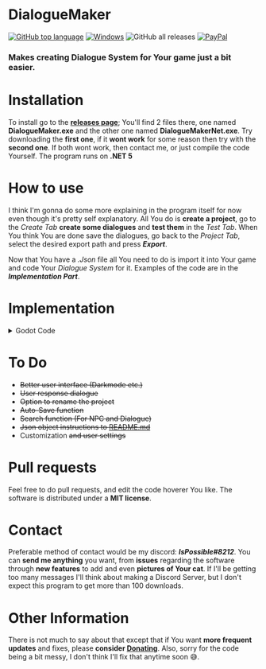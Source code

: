 # DialogueMaker

[![GitHub top language](https://img.shields.io/github/languages/top/AndyFilter/DialogueMaker?style=flat-square)](https://en.wikipedia.org/wiki/C_Sharp_(programming_language))  [![Windows](https://img.shields.io/badge/platform-Windows-0078d7.svg?style=flat-square)](https://en.wikipedia.org/wiki/Microsoft_Windows) ![GitHub all releases](https://img.shields.io/github/downloads/AndyFilter/DialogueMaker/total?style=flat-square) [ ![PayPal](https://img.shields.io/badge/donate-PayPal-orange.svg?style=flat-square&logo=PayPal)](https://www.paypal.me/MaciejGrzeda)
### Makes creating Dialogue System for Your game just a bit easier.

# Installation
To install go to the [**releases page**](https://github.com/AndyFilter/DialogueMaker/releases/latest); You'll find 2 files there, one named **DialogueMaker.exe** and the other one named **DialogueMakerNet.exe**. Try downloading the **first one**, if it **wont work** for some reason then try with the **second one**. If both wont work, then contact me, or just compile the code Yourself. The program runs on **.NET 5**

# How to use
I think I'm gonna do some more explaining in the program itself for now even though it's pretty self explanatory. All You do is **create a project**, go to the *Create Tab* **create some dialogues** and **test them** in the *Test Tab*. When You think You are done save the dialogues, go back to the *Project Tab*, select the desired export path and press ***Export***.

Now that You have a *.Json* file all You need to do is import it into Your game and code Your *Dialogue System* for it. Examples of the code are in the ***Implementation Part***.

# Implementation
<details><summary>Godot Code</summary>
<p>
	
**All You need to do to get Your dialogues to work is to create all the required UI elements in Your dialogue scene like this:**
 
## ![image](https://user-images.githubusercontent.com/69699046/110820732-a8de3080-828f-11eb-8ec2-608034a339ef.png)


***DialogueBox Scene Code***. This is the code that is attached to the *DialogueUI* element on the photo above.
```python
extends Panel

var DialogueDir = "res://Assets/Dialogues/"
var File_name = "Name.json" #Name of the file + ".json"! / This file has to be in the directory declared one line above!
var Nodes
var NPCName = ""
var NPCS;
var NPC;


var curent_node_id = -1
var curent_node_name
var curent_node_text
var curent_node_choices = []

onready var dialogueButtons = [$Control/DialogueButton,$Control/DialogueButton2,$Control/DialogueButton3,$Control/DialogueButton4] #References to all the buttons
onready var dialogueText = $DialogueText #Reference to the label that will be showing the text of the dialogue
onready var dialogueName = $DialogueName #Reference to the label thet will be showing the name of the NPC
onready var dialoguePanel = self


func _ready():
	rand_seed(OS.get_unix_time())
	LoadFile(File_name)
	StartDialogue()

func LoadFile(fileName):
	File_name = fileName
	var file = File.new()
	if file.file_exists(DialogueDir + File_name):
		file.open(DialogueDir + File_name, file.READ)
		var json_result = parse_json(file.get_as_text())
		curent_node_id = 1
		NPCS = json_result["NPCS"]
		for npc in NPCS:
			if(npc["Name"] == NPCName):
				NPC = npc
				Nodes = npc["Nodes"]

func StartDialogue():
	if Nodes:
		curent_node_name = NPCName
		curent_node_id = 1 #Sets the id of the first Node, which is 1
		HandleNode()
	else:
		print("Dialogue: Could not Find Nodes")

func EndDialogue():
	curent_node_id = -1
	get_tree().get_current_scene().get_node("Player").isInDialogue = false

func NextNode(id):
	curent_node_id = id
	HandleNode()

func HandleNode():
	if curent_node_id < 1 :
		EndDialogue()
	else:
		if !GetNode(curent_node_id):
			EndDialogue()
	UpdateUI()

func GetNode(id):
	for node in Nodes:
		if int(node["Id"]) == id:
			curent_node_text = node["Text"]
			curent_node_choices = node["Choices"]
			return true
	return false

func UpdateUI():
	if curent_node_id >= 0:
		dialoguePanel.show()
		for x in dialogueButtons:
			x.hide()
			if x.is_connected("pressed",self,"_on_Button_Pressed"):
				x.disconnect("pressed",self,"_on_Button_Pressed")

		dialogueText.percent_visible = 0	
		dialogueName.text = curent_node_name
		dialogueText.text = curent_node_text
		if curent_node_choices.size() > 0:
			for x in clamp(curent_node_choices.size(),0,3):
				dialogueButtons[x].text = curent_node_choices[x]["Text"]
				dialogueButtons[x].connect("pressed",self,"_on_Button_Pressed", [curent_node_choices[x]["Next_id"]])
				dialogueButtons[x].show()

	else:
		dialoguePanel.hide()

func _on_Button_Pressed(id):
	NextNode(id)
```
##

**Now the last, but not least You will need to open the dialogue box, so here's the code for it**. You can run this code for example when the player gets near the NPC, or interacts with one.
```python
var DialBox = DialogueBox.instance() #Creates a instance on the DialogueBox Scene
DialBox.get_node("DialogueUI").NPCName = Name; #Sets the name of the NPC
get_tree().get_current_scene().call_deferred("add_child", DialBox) #Adds the DialogueBox to the view
```
*Note that you will have to position the window on the screen so its visible.*

</p>
</details>



# To Do

 - ~~Better user interface (Darkmode etc.)~~
 - ~~User response dialogue~~
 - ~~Option to rename the project~~
 - ~~Auto-Save function~~
 - ~~Search function (For NPC and Dialogue)~~
 - ~~Json object instructions to [README.md](https://github.com/AndyFilter/DialogueMaker/blob/main/README.md)~~
 - Customization ~~and user settings~~

# Pull requests
Feel free to do pull requests, and edit the code hoverer You like. The software is distributed under a **MIT license**.

# Contact
Preferable method of contact would be my discord: ***IsPossible#8212***. You can **send me anything** you want, from **issues** regarding the software through **new features** to add and even **pictures of Your cat**. If I'll be getting too many messages I'll think about making a Discord Server, but I don't expect this program to get more than 100 downloads.

# Other Information
There is not much to say about that except that if You want **more frequent updates** and fixes, please **consider [Donating](https://www.paypal.me/MaciejGrzeda)**. Also, sorry for the code being a bit messy, I don't think I'll fix that anytime soon 😅.